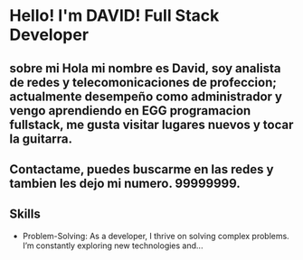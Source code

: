# Hello! I'm DAVID! Full Stack Developer
## sobre mi Hola mi nombre es David, soy analista de redes y telecomonicaciones de profeccion; actualmente desempeño como administrador y vengo aprendiendo en EGG programacion fullstack, me gusta visitar lugares nuevos y tocar la guitarra.
## Contactame, puedes buscarme en las redes y tambien les dejo mi numero. 99999999.
## Skills
- Problem-Solving: As a developer, I thrive on solving complex problems. I’m constantly exploring new technologies and...